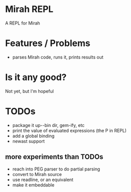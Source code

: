 Mirah REPL
========
A REPL for Mirah

# Features / Problems

 - parses Mirah code, runs it, prints results out

# Is it any good?

Not yet, but I'm hopeful

# TODOs

* package it up--bin dir, gem-ify, etc
* print the value of evaluated expressions (the P in REPL)
* add a global binding
* newast support

## more experiments than TODOs
* reach into PEG parser to do partial parsing
* convert to Mirah source
* use readline, or an equivalent
* make it embeddable



